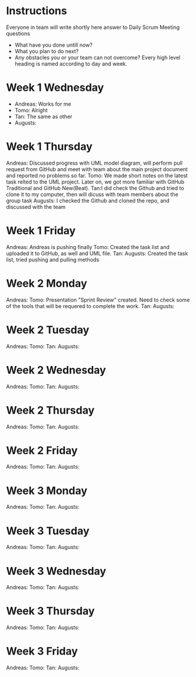 # Instructions
Everyone in team will write shortly here answer to Daily Scrum Meeting questions
* What have you done untill now?
* What you plan to do next?
* Any obstacles you or your team can not overcome?
Every high level heading is named according to day and week. 

# Week 1 Wednesday
* Andreas: Works for me
* Tomo: Alright
* Tan: The same as other
* Augusts:

# Week 1 Thursday
Andreas: Discussed progress with UML model diagram, will perform pull request from GitHub and meet with team about the main project document and reported no problems so far.
Tomo: We made short notes on the latest task relted to the UML project. Later on, we got more familiar with GitHub Traditional and GitHub New(Beat).
Tan:I did check the Github and tried to clone it to my computer, then will dicuss with team members about the group task
Augusts: I checked the Github and cloned the repo, and discussed with the team

# Week 1 Friday
Andreas: Andreas is pushing finally
Tomo: Created the task list and uploaded it to GitHub, as well and UML file.
Tan:
Augusts: Created the task list, tried pushing and pulling methods

# Week 2 Monday
Andreas:
Tomo: Presentation "Sprint Review" created. Need to check some of the tools that will be requered to complete the work.
Tan:
Augusts:

# Week 2 Tuesday
Andreas:
Tomo:
Tan:
Augusts:

# Week 2 Wednesday
Andreas:
Tomo:
Tan:
Augusts:

# Week 2 Thursday
Andreas:
Tomo:
Tan:
Augusts:


# Week 2 Friday
Andreas:
Tomo:
Tan:
Augusts:

# Week 3 Monday
Andreas:
Tomo:
Tan:
Augusts:

# Week 3 Tuesday
Andreas:
Tomo:
Tan:
Augusts:

# Week 3 Wednesday
Andreas:
Tomo:
Tan:
Augusts:

# Week 3 Thursday
Andreas:
Tomo:
Tan:
Augusts:


# Week 3 Friday
Andreas:
Tomo:
Tan:
Augusts:
